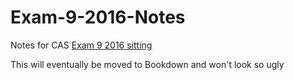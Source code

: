 # Exam-9-2016-Notes

Notes for CAS [Exam 9 2016 sitting](http://cliffordlau.github.io/Exam-9-2016-Notes/)

This will eventually be moved to Bookdown and won't look so ugly
